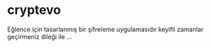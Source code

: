 # cryptevo
Eğlence için tasarlanmış bir şifreleme uygulamasıdır keyifli zamanlar geçirmeniz dileği ile ...
